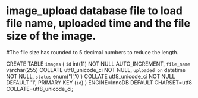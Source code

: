 # image_upload database file to load file name, uploaded time and the file size of the image.
#The file size has rounded to 5 decimal numbers to reduce the length.


CREATE TABLE `images` (
 `id` int(11) NOT NULL AUTO_INCREMENT,
 `file_name` varchar(255) COLLATE utf8_unicode_ci NOT NULL,
 `uploaded_on` datetime NOT NULL,
 `status` enum('1','0') COLLATE utf8_unicode_ci NOT NULL DEFAULT '1',
 PRIMARY KEY (`id`)
) ENGINE=InnoDB DEFAULT CHARSET=utf8 COLLATE=utf8_unicode_ci;
